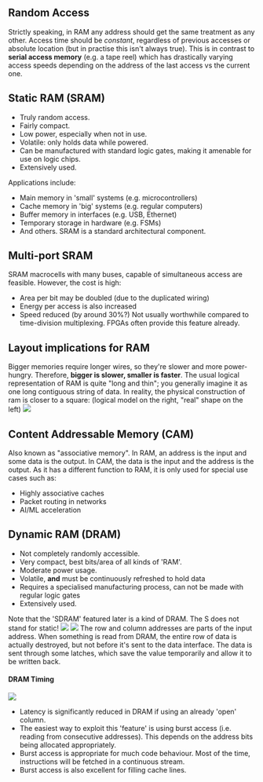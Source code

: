 ## Random Access
Strictly speaking, in RAM any address should get the same treatment as any other. Access time should be *constant*, regardless of previous accesses or absolute location (but in practise this isn't always true).
This is in contrast to **serial access memory** (e.g. a tape reel) which has drastically varying access speeds depending on the address of the last access vs the current one.
## Static RAM (SRAM)
- Truly random access.
- Fairly compact.
- Low power, especially when not in use.
- Volatile: only holds data while powered.
- Can be manufactured with standard logic gates, making it amenable for use on logic chips.
- Extensively used.

Applications include:
- Main memory in 'small' systems (e.g. microcontrollers)
- Cache memory in 'big' systems (e.g. regular computers)
- Buffer memory in interfaces (e.g. USB, Ethernet)
- Temporary storage in hardware (e.g. FSMs)
- And others.
SRAM is a standard architectural component.
## Multi-port SRAM
SRAM macrocells with many buses, capable of simultaneous access are feasible.
However, the cost is high:
- Area per bit may be doubled (due to the duplicated wiring)
- Energy per access is also increased
- Speed reduced (by around 30%?)
Not usually worthwhile compared to time-division multiplexing.
FPGAs often provide this feature already.
## Layout implications for RAM
Bigger memories require longer wires, so they're slower and more power-hungry. Therefore, **bigger is slower, smaller is faster**.
The usual logical representation of RAM is quite "long and thin"; you generally imagine it as one long contiguous string of data. In reality, the physical construction of ram is closer to a square: (logical model on the right, "real" shape on the left)
![](Pasted%20image%2020230216134343.png)
## Content Addressable Memory (CAM)
Also known as "associative memory". In RAM, an address is the input and some data is the output. In CAM, the data is the input and the address is the output.
As it has a different function to RAM, it is only used for special use cases such as:
- Highly associative caches
- Packet routing in networks
- AI/ML acceleration
## Dynamic RAM (DRAM)
- Not completely randomly accessible.
- Very compact, best bits/area of all kinds of 'RAM'.
- Moderate power usage.
- Volatile, **and** must be continuously refreshed to hold data
- Requires a specialised manufacturing process, can not be made with regular logic gates
- Extensively used.

Note that the 'SDRAM' featured later is a kind of DRAM. The S does not stand for static!
![](Pasted%20image%2020230222112020.png)
![](Pasted%20image%2020230222112140.png)
The row and column addresses are parts of the input address. When something is read from DRAM, the entire row of data is actually destroyed, but not before it's sent to the data interface. The data is sent through some latches, which save the value temporarily and allow it to be written back. 
#### DRAM Timing
![](Pasted%20image%2020230222112706.png)
- Latency is significantly reduced in DRAM if using an already 'open' column.
- The easiest way to exploit this 'feature' is using burst access (i.e. reading from consecutive addresses). This depends on the address bits being allocated appropriately.
- Burst access is appropriate for much code behaviour. Most of the time, instructions will be fetched in a continuous stream.
- Burst access is also excellent for filling cache lines.